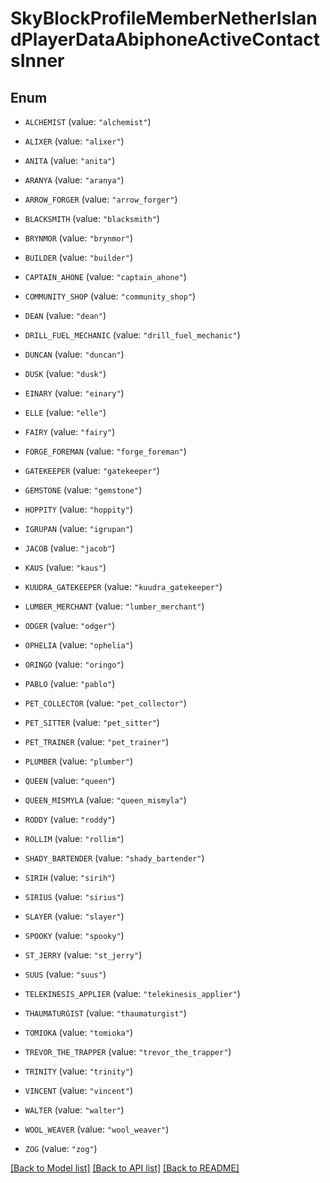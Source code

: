 # SkyBlockProfileMemberNetherIslandPlayerDataAbiphoneActiveContactsInner

## Enum


* `ALCHEMIST` (value: `"alchemist"`)

* `ALIXER` (value: `"alixer"`)

* `ANITA` (value: `"anita"`)

* `ARANYA` (value: `"aranya"`)

* `ARROW_FORGER` (value: `"arrow_forger"`)

* `BLACKSMITH` (value: `"blacksmith"`)

* `BRYNMOR` (value: `"brynmor"`)

* `BUILDER` (value: `"builder"`)

* `CAPTAIN_AHONE` (value: `"captain_ahone"`)

* `COMMUNITY_SHOP` (value: `"community_shop"`)

* `DEAN` (value: `"dean"`)

* `DRILL_FUEL_MECHANIC` (value: `"drill_fuel_mechanic"`)

* `DUNCAN` (value: `"duncan"`)

* `DUSK` (value: `"dusk"`)

* `EINARY` (value: `"einary"`)

* `ELLE` (value: `"elle"`)

* `FAIRY` (value: `"fairy"`)

* `FORGE_FOREMAN` (value: `"forge_foreman"`)

* `GATEKEEPER` (value: `"gatekeeper"`)

* `GEMSTONE` (value: `"gemstone"`)

* `HOPPITY` (value: `"hoppity"`)

* `IGRUPAN` (value: `"igrupan"`)

* `JACOB` (value: `"jacob"`)

* `KAUS` (value: `"kaus"`)

* `KUUDRA_GATEKEEPER` (value: `"kuudra_gatekeeper"`)

* `LUMBER_MERCHANT` (value: `"lumber_merchant"`)

* `ODGER` (value: `"odger"`)

* `OPHELIA` (value: `"ophelia"`)

* `ORINGO` (value: `"oringo"`)

* `PABLO` (value: `"pablo"`)

* `PET_COLLECTOR` (value: `"pet_collector"`)

* `PET_SITTER` (value: `"pet_sitter"`)

* `PET_TRAINER` (value: `"pet_trainer"`)

* `PLUMBER` (value: `"plumber"`)

* `QUEEN` (value: `"queen"`)

* `QUEEN_MISMYLA` (value: `"queen_mismyla"`)

* `RODDY` (value: `"roddy"`)

* `ROLLIM` (value: `"rollim"`)

* `SHADY_BARTENDER` (value: `"shady_bartender"`)

* `SIRIH` (value: `"sirih"`)

* `SIRIUS` (value: `"sirius"`)

* `SLAYER` (value: `"slayer"`)

* `SPOOKY` (value: `"spooky"`)

* `ST_JERRY` (value: `"st_jerry"`)

* `SUUS` (value: `"suus"`)

* `TELEKINESIS_APPLIER` (value: `"telekinesis_applier"`)

* `THAUMATURGIST` (value: `"thaumaturgist"`)

* `TOMIOKA` (value: `"tomioka"`)

* `TREVOR_THE_TRAPPER` (value: `"trevor_the_trapper"`)

* `TRINITY` (value: `"trinity"`)

* `VINCENT` (value: `"vincent"`)

* `WALTER` (value: `"walter"`)

* `WOOL_WEAVER` (value: `"wool_weaver"`)

* `ZOG` (value: `"zog"`)


[[Back to Model list]](../README.md#documentation-for-models) [[Back to API list]](../README.md#documentation-for-api-endpoints) [[Back to README]](../README.md)


